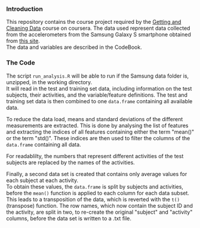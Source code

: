 ### Introduction

This repository contains the course project required by the [Getting and Cleaning Data](https://www.coursera.org/course/getdata) course on coursera. The data used represent data collected from the accelerometers from the Samsung Galaxy S smartphone obtained from [this site](http://archive.ics.uci.edu/ml/datasets/Human+Activity+Recognition+Using+Smartphones ).  
The data and variables are described in the CodeBook.


### The Code
The script `run_analysis.R` will be able to run if the Samsung data folder is, unzipped, in the working directory.  
It will read in the test and training set data, including information on the test subjects, their activities, and the variable/feature definitions. The test and training set data is then combined to one `data.frame` containing all available data.

To reduce the data load, means and standard deviations of the different measurements are extracted. This is done by analysing the list of features and extracting the indices of all features containing either the term "mean()" or the term "std()". These indices are then used to filter the columns of the `data.frame` containing all data.

For readablilty, the numbers that represent different activities of the test subjects are replaced by the names of the activities.

Finally, a second data set is created that contains only average values for each subject at each activity.  
To obtain these values, the `data.frame` is split by subjects and activities, before the `mean()` function is applied to each column for each data subset. This leads to a transposition of the data, which is reverted with the `t()` (transpose) function. The row names, which now contain the subject ID and the activity, are split in two, to re-create the original "subject" and "activity" columns, before the data set is written to a .txt file.